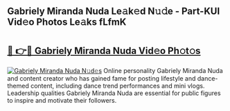 ## Gabriely Miranda Nuda Le𝚊k𝚎d N𝚞𝚍e - Part-KUI Vid𝚎o Photos Le𝚊ks fLfmK

# <h2><a href="http://fbfpmfx.evod.top/?m=Gabriely+Miranda+Nuda">🔗 👉🔴 Gabriely Miranda Nuda Vid𝚎o Ph𝚘t𝚘s</a></h2>

[![Gabriely Miranda Nuda N𝚞d𝚎s](https://i.imgur.com/8V9OHl7.gif)](http://fbfpmfx.evod.top/?m=Gabriely+Miranda+Nuda)
Online personality Gabriely Miranda Nuda and content creator who has gained fame for posting lifestyle and dance-themed content, including dance trend performances and mini vlogs. Leadership qualities Gabriely Miranda Nuda are essential for public figures to inspire and motivate their followers. 
